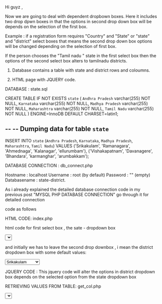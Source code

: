 Hi guyz ,

Now we are going to deal with dependent dropbown boxes. Here it includes two drop dpwn boxes in that the options in second drop down box will be depends on the selection of the first box.

Example :  if  a registration form requires "Country" and "State" or  "state" and "district" select boxes
 that means the second drop down box options will be changed depending on the selection of first box.

If the person chooses the "Tamil nadu " state in the first select box then the options of the second select box alters to tamilnadu districts.

1. Database contains a table with state and district rows and coloumns.

2. HTML page with JQUERY code.

DATABASE :  state.sql

CREATE TABLE IF NOT EXISTS `state` (
  `Andhra Pradesh` varchar(255) NOT NULL,
  `Karnataka` varchar(255) NOT NULL,
  `Madhya Pradesh` varchar(255) NOT NULL,
  `Maharashtra` varchar(255) NOT NULL,
  `Tamil Nadu` varchar(255) NOT NULL
) ENGINE=InnoDB DEFAULT CHARSET=latin1;

--
-- Dumping data for table `state`
--

INSERT INTO `state` (`Andhra Pradesh`, `Karnataka`, `Madhya Pradesh`, `Maharashtra`, `Tamil Nadu`) VALUES
('Srikakulam', 'Ramanagara', 'Ahmednaga', 'Kalanagar', 'ellurumbam'),
('Vishakapatnam', 'Davanagere', 'Bhandara', 'karmanghar', 'arumbakkam');

  



DATABASE CONNECTION  : db_connect.php

Hostname : localhost
Username  : root (by default)
Password : "" (empty)
Databasename : state-district.

As i already explained the detailed database connection code in my previous post "MYSQL PHP DATABASE CONNECTION" go through it for detailed connection

code as follows

<?php
mysql_connect("localhost","root","");
$j = mysql_select_db("state-district");

?>


HTML CODE: index.php

html code for first select box , the sate - dropdown box


<select name="state" id="state"> 
 <?php $l = mysql_query("select column_name from information_schema.columns where table_name='state'");
while($ll = @mysql_fetch_array($l)){  ?>

 <option name="<?php echo $ll['column_name']; ?>" value="<?php echo $ll['column_name']; ?>"><?php echo $ll['column_name']; ?> </option>


<?php }
?>
</select> 

and initially we has to leave the second drop downbox , i mean the district dropdown box with some default values:

 <div class="state_dis">
<select name="district">
 
<option>Srikakulam</option>
<option>Vishakapatnam</option>
 

</select>
</div>


JQUERY CODE : This jquery code will alter the options in district dropdown box depends on the selected option from the state dropdown box

 <script type="text/javascript">

$( "select" ).change(function () {
    var state = $(this).find("option:selected").val();
    var data = '&state='+state;
    $.ajax({
     type:"POST",
     url:"get_col.php",
     data:data,
     cache:false,
     success:function(html){
      $('.state_dis').html('');
      $('.state_dis').append(html);
     }
    });
  });

 </script>


RETRIEVING VALUES FROM TABLE: get_col.php

<?php
include('db_connect.php');
$state = $_POST['state'];
?>

<select name="district">
<?php
$k = @mysql_query("SELECT * FROM state");
while($kk = @mysql_fetch_array($k)){  ?>
 <option name="<?php echo $kk[$state]; ?>" value="<?php echo $kk[$state]; ?>">
 <?php echo $kk[$state]; ?>
  </option>

<?php }
?>
</select>